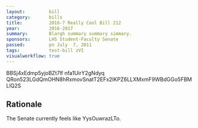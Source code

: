 ```yaml
---
layout:         bill
category:       bills
title:          2016-7 Really Cool Bill 212
year:           2016-2017
summary:        Blargh summary summary simmary.
sponsors:       LHS Student-Faculty Senate
passed:         pn July  7, 2011
tags:           test-bill zVI
visualworkflow: true
---
```



BBSj4xEdmp5yjoBZt7lf nfa1UirY2gNdyq QRon523LGdQmOHN8hRxmovSnatT2EFx2IKPZ6LLXMxmF9WBdGGo5FBMLlQ2S 




Rationale
---------
The Senate currently feels like YysOuwrazLTo.
